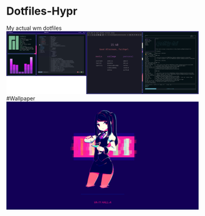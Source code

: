 # Dotfiles-Hypr
 My actual wm dotfiles
![desktop lookin kinda clean r?](https://github.com/Faithgel/Dotfiles-Hypr/blob/main/Screenshot_2022-10-10-03-48-35_3286x1080.png)
#Wallpaper
![cute wallpaper](https://github.com/Faithgel/Dotfiles-Hypr/blob/main/968378.png)
